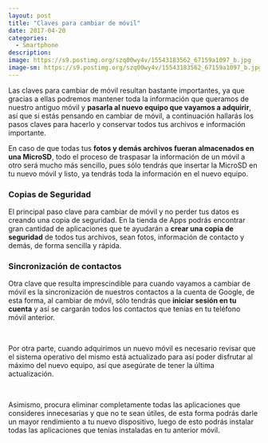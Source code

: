 ```yaml
---
layout: post
title: "Claves para cambiar de móvil"
date: 2017-04-20
categories:
  - Smartphone
description: 
image: https://s9.postimg.org/szq00wy4v/15543183562_67159a1097_b.jpg
image-sm: https://s9.postimg.org/szq00wy4v/15543183562_67159a1097_b.jpg
---
```

Las claves para cambiar de móvil resultan bastante importantes, ya que gracias a ellas podremos mantener toda la información que queramos de nuestro antiguo móvil y <strong>pasarla al nuevo equipo que vayamos a adquirir</strong>, así que si estás pensando en cambiar de móvil, a continuación hallarás los pasos claves para hacerlo y conservar todos tus archivos e información importante.

<p>En caso de que todas tus <strong>fotos y demás archivos fueran almacenados en una MicroSD</strong>, todo el proceso de traspasar la información de un móvil a otro será mucho más sencillo, pues sólo tendrás que insertar la MicroSD en tu nuevo móvil y listo, ya tendrás toda la información en el nuevo equipo.</p>

<h3>Copias de Seguridad</h3>
<p>El principal paso clave para cambiar de móvil y no perder tus datos es creando una copia de seguridad. En la tienda de Apps podrás encontrar gran cantidad de aplicaciones que te ayudarán a <strong>crear una copia de seguridad</strong> de todos tus archivos, sean fotos, información de contacto y demás, de forma sencilla y rápida.</p>

<h3>Sincronización de contactos</h3>
<p>Otra clave que resulta imprescindible para cuando vayamos a cambiar de móvil es la sincronización de nuestros contactos a la cuenta de Google, de esta forma, al cambiar de móvil, sólo tendrás que <strong>iniciar sesión en tu cuenta</strong> y así se cargarán todos los contactos que tenías en tu teléfono móvil anterior.</p>
<br/>
<p>Por otra parte, cuando adquirimos un nuevo móvil es necesario revisar que el sistema operativo del mismo está actualizado para así poder disfrutar al máximo del nuevo equipo, así que asegúrate de tener la última actualización. </p>
<br/>
<p>Asimismo, procura eliminar completamente todas las aplicaciones que consideres innecesarias y que no te sean útiles, de esta forma podrás darle un mayor rendimiento a tu nuevo dispositivo, luego de esto podrás instalar todas las aplicaciones que tenías instaladas en tu anterior móvil.</p>
